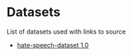 # Datasets

List of datasets used with links to source

* [hate-speech-dataset 1.0](https://github.com/aitor-garcia-p/hate-speech-dataset)